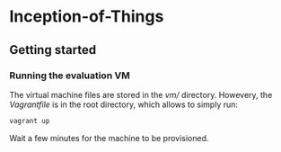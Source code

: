 # Inception-of-Things

## Getting started

### Running the evaluation VM

The virtual machine files are stored in the *vm/* directory. Howevery, the *Vagrantfile* is in the root directory, which allows to simply run:

```sh
vagrant up
```

Wait a few minutes for the machine to be provisioned.
